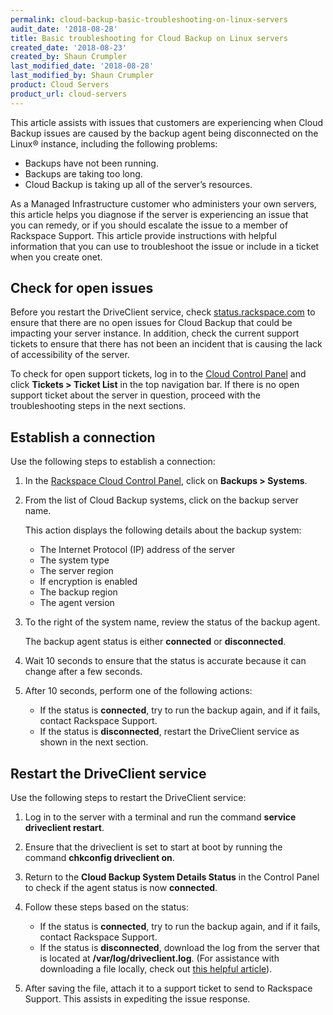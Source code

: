 ```yaml
---
permalink: cloud-backup-basic-troubleshooting-on-linux-servers
audit_date: '2018-08-28'
title: Basic troubleshooting for Cloud Backup on Linux servers
created_date: '2018-08-23'
created_by: Shaun Crumpler
last_modified_date: '2018-08-28'
last_modified_by: Shaun Crumpler
product: Cloud Servers
product_url: cloud-servers
---
```


This article assists with issues that customers are experiencing when Cloud Backup issues
are caused by the backup agent being disconnected on the Linux&reg; instance, including
the following problems:

* Backups have not been running.
* Backups are taking too long.
* Cloud Backup is taking up all of the server’s resources.

As a Managed Infrastructure customer who administers your own servers, this article helps
you diagnose if the server is experiencing an issue that you can remedy, or if you should
escalate the issue to a member of Rackspace Support. This article provide instructions with
helpful information that you can use to troubleshoot the issue or include in a ticket when
you create onet.

## Check for open issues

Before you restart the DriveClient service, check [status.rackspace.com](https://status.rackspace.com)
to ensure that there are no open issues for Cloud Backup that could be impacting your server instance.
In addition, check the current support tickets to ensure that there has not been an incident
that is causing the lack of accessibility of the server. 

To check for open support tickets, log in to the [Cloud Control Panel](https://mycloud.rackspace.com/)
and click **Tickets > Ticket List** in the top navigation bar. If there is no open support ticket
about the server in question, proceed with the troubleshooting steps in the next sections.

## Establish a connection

Use the following steps to establish a connection:

1. In the [Rackspace Cloud Control Panel](https://mycloud.rackspace.com), click on
   **Backups > Systems**.

2. From the list of Cloud Backup systems, click on the backup server name.

   This action displays the following details about the backup system:
   
   - The Internet Protocol (IP) address of the server
   - The system type
   - The server region
   - If encryption is enabled
   - The backup region 
   - The agent version
   
3. To the right of the system name, review the status of the backup agent.

   The backup agent status is either **connected** or **disconnected**.
   
4. Wait 10 seconds to ensure that the status is accurate because it can change after
   a few seconds.
   
5. After 10 seconds, perform one of the following actions:

   - If the status is **connected**, try to run the backup again, and if it fails,
     contact Rackspace Support.
   - If the status is **disconnected**, restart the DriveClient service as shown in
     the next section.
     
## Restart the DriveClient service

Use the following steps to restart the DriveClient service:

1. Log in to the server with a terminal and run the command **service driveclient restart**.

2. Ensure that the driveclient is set to start at boot by running the command **chkconfig driveclient on**.

3. Return to the **Cloud Backup System Details Status** in the Control Panel to check
   if the agent status is now **connected**.
   
4. Follow these steps based on the status:

   - If the status is **connected**, try to run the backup again, and if it fails,
     contact Rackspace Support.
   - If the status is **disconnected**, download the log from the server that is
     located at **/var/log/driveclient.log**. (For assistance with downloading a file
     locally, check out [this helpful article](https://community.rackspace.com/products/f/25/t/7094)).
     
5. After saving the file, attach it to a support ticket to send to Rackspace Support.
   This assists in expediting the issue response.
